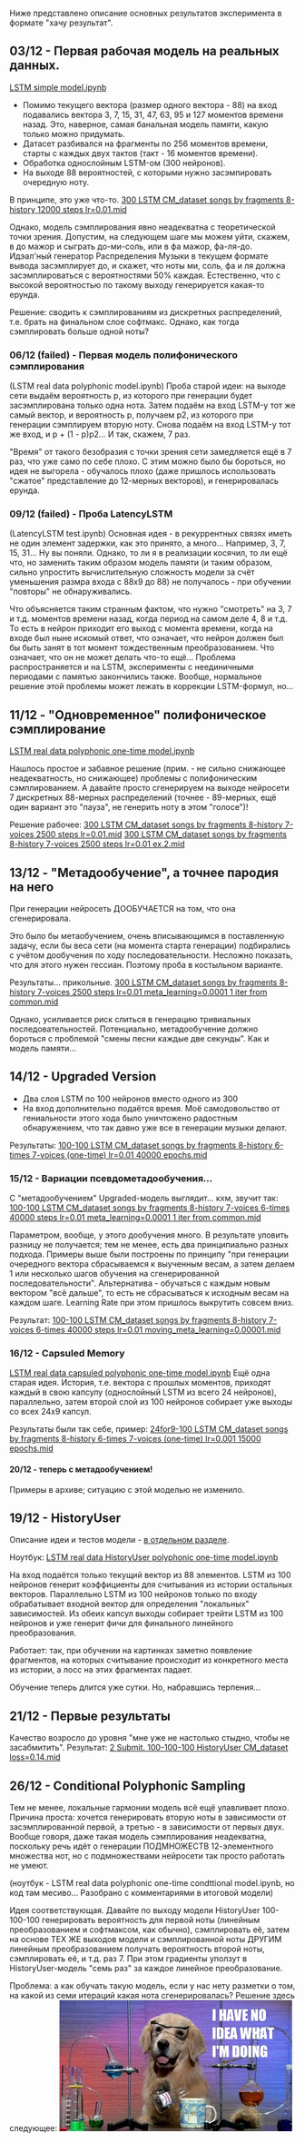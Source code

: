 Ниже представлено описание основных результатов эксперимента в формате "хачу результат".

## 03/12 - Первая рабочая модель на реальных данных.
[LSTM simple model.ipynb](https://github.com/FortsAndMills/MusicGeneration/blob/master/RealData%20First%20Model/%D0%A1%D0%B2%D0%B0%D0%BB%D0%BA%D0%B0%20%D1%8D%D0%BA%D1%81%D0%BF%D0%B5%D1%80%D0%B8%D0%BC%D0%B5%D0%BD%D1%82%D0%BE%D0%B2/LSTM%20real%20data%20simple%20model.ipynb)

* Помимо текущего вектора (размер одного вектора - 88) на вход подавались вектора 3, 7, 15, 31, 47, 63, 95 и 127 моментов времени назад. Это, наверное, самая банальная модель памяти, какую только можно придумать.
* Датасет разбивался на фрагменты по 256 моментов времени, старты с каждых двух тактов (такт - 16 моментов времени).
* Обработка однослойным LSTM-ом (300 нейронов).
* На выходе 88 вероятностей, с которыми нужно засэмпировать очередную ноту.

В принципе, это уже что-то. [300 LSTM CM_dataset songs by fragments 8-history 12000 steps lr=0.01.mid](https://github.com/FortsAndMills/MusicGeneration/blob/master/RealData%20First%20Model/%D0%A1%D0%B2%D0%B0%D0%BB%D0%BA%D0%B0%20%D1%8D%D0%BA%D1%81%D0%BF%D0%B5%D1%80%D0%B8%D0%BC%D0%B5%D0%BD%D1%82%D0%BE%D0%B2/300%20LSTM%20CM_dataset%20songs%20by%20fragments%208-history%2012000%20steps%20lr%3D0.01.mid)

Однако, модель сэмплирования явно неадекватна с теоретической точки зрения. Допустим, на следующем шаге мы можем уйти, скажем, в до мажор и сыграть до-ми-соль, или в фа мажор, фа-ля-до. Идэал'ный генератор Распределения Музыки в текущем формате вывода засэмплирует до, и скажет, что ноты ми, соль, фа и ля должна засэмплироваться с вероятностями 50% каждая. Естественно, что с высокой вероятностью по такому выходу генерируется какая-то ерунда.

Решение: сводить к сэмплированиям из дискретных распределений, т.е. брать на финальном слое софтмакс. Однако, как тогда сэмплировать больше одной ноты?

### 06/12 (failed) - Первая модель полифонического сэмплирования
(LSTM real data polyphonic model.ipynb) Проба старой идеи: на выходе сети выдаём вероятность p, из которого при генерации будет засэмплирована только одна нота. Затем подаём на вход LSTM-у тот же самый вектор, и вероятность p, получаем p2, из которого при генерации сэмплируем вторую ноту. Снова подаём на вход LSTM-у тот же вход, и p + (1 - p)p2... И так, скажем, 7 раз.

"Время" от такого безобразия с точки зрения сети замедляется ещё в 7 раз, что уже само по себе плохо. С этим можно было бы бороться, но идея не выгорела - обучалось плохо (даже пришлось использовать "сжатое" представление до 12-мерных векторов), и генерировалась ерунда.

### 09/12 (failed) - Проба LatencyLSTM
(LatencyLSTM test.ipynb) Основная идея - в рекуррентных связях иметь не один элемент задержки, как это принято, а много... Например, 3, 7, 15, 31... Ну вы поняли. Однако, то ли я в реализации косячил, то ли ещё что, но заменить таким образом модель памяти (и таким образом, сильно упростить вычислительную сложность модели за счёт уменьшения размра входа с 88x9 до 88) не получалось - при обучении "повторы" не обнаруживались.

Что объясняется таким странным фактом, что нужно "смотреть" на 3, 7 и т.д. моментов времени назад, когда период на самом деле 4, 8 и т.д. То есть в нейрон приходит его выход с момента времени, когда на входе был ныне искомый ответ, что означает, что нейрон должен был бы быть занят в тот момент тождественным преобразованием. Что означает, что он не может делать что-то ещё... Проблема распространяется и на LSTM, эксперименты с неединичными периодами с памятью закончились также. Вообще, нормальное решение этой проблемы может лежать в коррекции LSTM-формул, но...

## 11/12 - "Одновременное" полифоническое сэмплирование
[LSTM real data polyphonic one-time model.ipynb](https://github.com/FortsAndMills/MusicGeneration/blob/master/RealData%20First%20Model/%D0%A1%D0%B2%D0%B0%D0%BB%D0%BA%D0%B0%20%D1%8D%D0%BA%D1%81%D0%BF%D0%B5%D1%80%D0%B8%D0%BC%D0%B5%D0%BD%D1%82%D0%BE%D0%B2/LSTM%20real%20data%20polyphonic%20one-time%20model.ipynb)

Нашлось простое и забавное решение (прим. - не сильно снижающее неадекватность, но снижающее) проблемы с полифоническим сэмплированием. А давайте просто сгенерируем на выходе нейросети 7 дискретных 88-мерных распределений (точнее - 89-мерных, ещё один вариант это "пауза", не генерить ноту в этом "голосе")!

Решение рабочее:
[300 LSTM CM_dataset songs by fragments 8-history 7-voices 2500 steps lr=0.01.mid](https://github.com/FortsAndMills/MusicGeneration/blob/master/RealData%20First%20Model/%D0%A1%D0%B2%D0%B0%D0%BB%D0%BA%D0%B0%20%D1%8D%D0%BA%D1%81%D0%BF%D0%B5%D1%80%D0%B8%D0%BC%D0%B5%D0%BD%D1%82%D0%BE%D0%B2/300%20LSTM%20CM_dataset%20songs%20by%20fragments%208-history%207-voices%202500%20steps%20lr%3D0.01.mid)
[300 LSTM CM_dataset songs by fragments 8-history 7-voices 2500 steps lr=0.01 ex.2.mid](https://github.com/FortsAndMills/MusicGeneration/blob/master/RealData%20First%20Model/%D0%A1%D0%B2%D0%B0%D0%BB%D0%BA%D0%B0%20%D1%8D%D0%BA%D1%81%D0%BF%D0%B5%D1%80%D0%B8%D0%BC%D0%B5%D0%BD%D1%82%D0%BE%D0%B2/300%20LSTM%20CM_dataset%20songs%20by%20fragments%208-history%2012000%20steps%20lr%3D0.01.mid)

## 13/12 - "Метадообучение", а точнее пародия на него
При генерации нейросеть ДООБУЧАЕТСЯ на том, что она сгенерировала.

Это было бы метаобучением, очень вписывающимся в поставленную задачу, если бы веса сети (на момента старта генерации) подбирались с учётом дообучения по ходу последовательности. Несложно показать, что для этого нужен гессиан. Поэтому проба в костыльном варианте.

Результаты... прикольные.
[300 LSTM CM_dataset songs by fragments 8-history 7-voices 2500 steps lr=0.01 meta_learning=0.0001 1 iter from common.mid](https://github.com/FortsAndMills/MusicGeneration/blob/master/RealData%20First%20Model/%D0%A1%D0%B2%D0%B0%D0%BB%D0%BA%D0%B0%20%D1%8D%D0%BA%D1%81%D0%BF%D0%B5%D1%80%D0%B8%D0%BC%D0%B5%D0%BD%D1%82%D0%BE%D0%B2/300%20LSTM%20CM_dataset%20songs%20by%20fragments%208-history%207-voices%202500%20steps%20lr%3D0.01%20meta_learning%3D0.0001%201%20iter%20from%20common.mid)

Однако, усиливается риск слиться в генерацию тривиальных последовательностей. Потенциально, метадообучение должно бороться с проблемой "смены песни каждые две секунды". Как и модель памяти...

## 14/12 - Upgraded Version
* Два слоя LSTM по 100 нейронов вместо одного из 300
* На вход дополнительно подаётся время. Моё самодовольство от гениальности этого хода было уничтожено радостным обнаружением, что так давно уже все в генерации музыки делают.

Результаты:
[100-100 LSTM CM_dataset songs by fragments 8-history 6-times 7-voices (one-time) lr=0.01 40000 epochs.mid](https://github.com/FortsAndMills/MusicGeneration/blob/master/RealData%20First%20Model/%D0%A1%D0%B2%D0%B0%D0%BB%D0%BA%D0%B0%20%D1%8D%D0%BA%D1%81%D0%BF%D0%B5%D1%80%D0%B8%D0%BC%D0%B5%D0%BD%D1%82%D0%BE%D0%B2/100-100%20LSTM%20CM_dataset%20songs%20by%20fragments%208-history%206-times%207-voices%20(one-time)%20lr%3D0.01%2040000%20epochs.mid)

### 15/12 - Вариации псевдометадообучения...
C "метадообучением" Upgraded-модель выглядит... кхм, звучит так:
[100-100 LSTM CM_dataset songs by fragments 8-history 7-voices 6-times 40000 steps lr=0.01 meta_learning=0.0001 1 iter from common.mid](https://github.com/FortsAndMills/MusicGeneration/blob/master/RealData%20First%20Model/%D0%A1%D0%B2%D0%B0%D0%BB%D0%BA%D0%B0%20%D1%8D%D0%BA%D1%81%D0%BF%D0%B5%D1%80%D0%B8%D0%BC%D0%B5%D0%BD%D1%82%D0%BE%D0%B2/100-100%20LSTM%20CM_dataset%20songs%20by%20fragments%208-history%207-voices%206-times%2040000%20steps%20lr%3D0.01%20meta_learning%3D0.0001%201%20iter%20from%20common.mid)

Параметром, вообще, у этого дообучения много. В результате уловить разницу не получается; тем не менее, есть два принципиально разных подхода. Примеры выше были построены по принципу "при генерации очередного вектора сбрасываемся к выученным весам, а затем делаем 1 или несколько шагов обучения на сгенерированной последовательности". Альтернатива - обучаться с каждым новым вектором "всё дальше", то есть не сбрасываться к исходным весам на каждом шаге. Learning Rate при этом пришлось выкрутить совсем вниз.

Результат: [100-100 LSTM CM_dataset songs by fragments 8-history 7-voices 6-times 40000 steps lr=0.01 moving_meta_learning=0.00001.mid](https://github.com/FortsAndMills/MusicGeneration/blob/master/RealData%20First%20Model/%D0%A1%D0%B2%D0%B0%D0%BB%D0%BA%D0%B0%20%D1%8D%D0%BA%D1%81%D0%BF%D0%B5%D1%80%D0%B8%D0%BC%D0%B5%D0%BD%D1%82%D0%BE%D0%B2/100-100%20LSTM%20CM_dataset%20songs%20by%20fragments%208-history%207-voices%206-times%2040000%20steps%20lr%3D0.01%20moving_meta_learning%3D0.00001.mid)

### 16/12 - Capsuled Memory
[LSTM real data capsuled polyphonic one-time model.ipynb](https://github.com/FortsAndMills/MusicGeneration/blob/master/RealData%20First%20Model/%D0%A1%D0%B2%D0%B0%D0%BB%D0%BA%D0%B0%20%D1%8D%D0%BA%D1%81%D0%BF%D0%B5%D1%80%D0%B8%D0%BC%D0%B5%D0%BD%D1%82%D0%BE%D0%B2/LSTM%20real%20data%20capsuled%20polyphonic%20one-time%20model.ipynb)
Ещё одна старая идея. История, т.е. вектора с прошлых моментов, приходят каждый в свою капсулу (однослойный LSTM из всего 24 нейронов), параллельно, затем второй слой из 100 нейронов собирает уже выходы со всех 24x9 капсул. 

Результаты были так себе, пример: [24for9-100 LSTM CM_dataset songs by fragments 8-history 6-times 7-voices (one-time) lr=0.001 15000 epochs.mid](https://github.com/FortsAndMills/MusicGeneration/blob/master/RealData%20First%20Model/%D0%A1%D0%B2%D0%B0%D0%BB%D0%BA%D0%B0%20%D1%8D%D0%BA%D1%81%D0%BF%D0%B5%D1%80%D0%B8%D0%BC%D0%B5%D0%BD%D1%82%D0%BE%D0%B2/24for9-100%20LSTM%20CM_dataset%20songs%20by%20fragments%208-history%206-times%207-voices%20(one-time)%20lr%3D0.001%2015000%20epochs.mid)

#### 20/12 - теперь с метадообучением!
Примеры в архиве; ситуацию  с этой моделью не изменило.

## 19/12 - HistoryUser
Описание идеи и тестов модели - [в отдельном разделе](https://github.com/FortsAndMills/MusicGeneration/tree/master/HistoryUser%20basic%20tests).

Ноутбук: [LSTM real data HistoryUser polyphonic one-time model.ipynb](https://github.com/FortsAndMills/MusicGeneration/blob/master/RealData%20First%20Model/%D0%A1%D0%B2%D0%B0%D0%BB%D0%BA%D0%B0%20%D1%8D%D0%BA%D1%81%D0%BF%D0%B5%D1%80%D0%B8%D0%BC%D0%B5%D0%BD%D1%82%D0%BE%D0%B2/LSTM%20real%20data%20HistoryUser%20polyphonic%20one-time%20model.ipynb)

На вход подаётся только текущий вектор из 88 элементов. LSTM из 100 нейронов генерит коэффициенты для считывания из истории остальных векторов. Параллельно LSTM из 100 нейронов только по входу обрабатывает входной вектор для определения "локальных" зависимостей. Из обеих капсул выходы собирает трейти LSTM из 100 нейронов и уже генерит фичи для финального линейного преобразования.

Работает: так, при обучении на картинках заметно появление фрагментов, на которых считывание происходит из конкретного места из истории, а лосс на этих фрагментах падает.

Обучение теперь длится уже сутки. Но, набравшись терпения...

## 21/12 - Первые результаты
Качество возросло до уровня "мне уже не настолько стыдно, чтобы не засабмитить". Результат:
[2 Submit. 100-100-100 HistoryUser CM_dataset loss=0.14.mid](https://github.com/FortsAndMills/MusicGeneration/blob/master/RealData%20First%20Model/%D0%A1%D0%B2%D0%B0%D0%BB%D0%BA%D0%B0%20%D1%8D%D0%BA%D1%81%D0%BF%D0%B5%D1%80%D0%B8%D0%BC%D0%B5%D0%BD%D1%82%D0%BE%D0%B2/2%20%20Submit.%20100-100-100%20HistoryUser%20CM_dataset%20loss%3D0.14.mid)

## 26/12 - Conditional Polyphonic Sampling
Тем не менее, локальные гармонии модель всё ещё улавливает плохо. Причина проста: хочется генерировать вторую ноты в зависимости от засэмплированной первой, а третью - в зависимости от первых двух. Вообще говоря, даже такая модель сэмплирования неадекватна, поскольку речь идёт о генерации ПОДМНОЖЕСТВ 12-элементного множества нот, но с подмножествами нейросети так просто работать не умеют.

(ноутбук - LSTM real data polyphonic one-time condttional model.ipynb, но код там месиво... Разобрано с комментариями в итоговой модели)

Идея соответствующая. Давайте по выходу модели HistoryUser 100-100-100 генерировать вероятность для первой ноты (линейным преобразованием и софтмаксом, как обычно), сэмплировать её, затем на основе ТЕХ ЖЕ выходов модели и сэмплированной ноты ДРУГИМ линейным преобразованием получать вероятность второй ноты, сэмплировать её, и т.д. раз 7. При этом градиенты уползут в HistoryUser-модель "семь раз" за каждое линейное преобразование.

Проблема: а как обучать такую модель, если у нас нету разметки о том, на какой из семи итераций какая нота сгенерировалась? Решение здесь следующее:
![](https://github.com/FortsAndMills/MusicGeneration/blob/master/RealData%20First%20Model/%D0%A1%D0%B2%D0%B0%D0%BB%D0%BA%D0%B0%20%D1%8D%D0%BA%D1%81%D0%BF%D0%B5%D1%80%D0%B8%D0%BC%D0%B5%D0%BD%D1%82%D0%BE%D0%B2/I%20have%20no%20idea%20what%20I'm%20doing.jpg)
